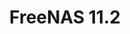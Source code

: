 ---
title: "FreeNAS 11.2"
description: "Historical release notes for all 11.2 versions of FreeNAS."
geekdocCollapseSection: true
weight: 20
---